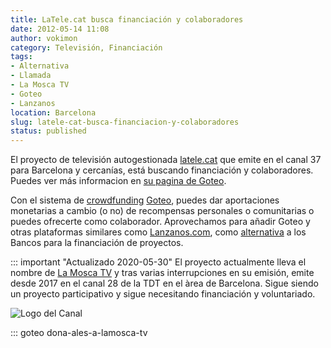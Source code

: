 ```yaml
---
title: LaTele.cat busca financiación y colaboradores
date: 2012-05-14 11:08
author: vokimon
category: Televisión, Financiación
tags:
- Alternativa
- Llamada
- La Mosca TV
- Goteo
- Lanzanos
location: Barcelona
slug: latele-cat-busca-financiacion-y-colaboradores
status: published
---
```


El proyecto de televisión autogestionada [latele.cat](http://www.latele.cat) que emite en el canal 37 para Barcelona y cercanías,
está buscando financiación y colaboradores.
Puedes ver más informacion en [su pagina de Goteo](http://goteo.net/project/latele).

Con el sistema de [crowdfunding](http://es.wikipedia.org/wiki/Financiaci%C3%B3n_en_masa)
[Goteo](http://www.goteo.org/),
puedes dar aportaciones monetarias a cambio (o no) de recompensas personales o comunitarias o puedes ofrecerte como colaborador.
Aprovechamos para añadir Goteo y otras plataformas similares
como [Lanzanos.com](http://www.lanzanos.com),
como [alternativa]({filename}/pages/lista-de-alternativas.md) a los Bancos para la financiación de proyectos.

::: important "Actualizado 2020-05-30"
	El proyecto actualmente lleva el nombre de [La Mosca TV](http://lamosca.tv/)
	y tras varias interrupciones en su emisión,
	emite desde 2017 en el canal 28 de la TDT en el àrea de Barcelona.
	Sigue siendo un proyecto participativo y sigue necesitando financiación y voluntariado.

![Logo del Canal](https://latele.cat/lamoscatv/wp-content/uploads/2019/05/La-mosca-groc.jpg)

::: goteo dona-ales-a-lamosca-tv


